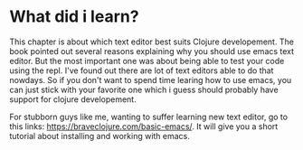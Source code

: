 # What did i learn?

This chapter is about which text editor best suits Clojure developement.
The book pointed out several reasons explaining why you should use emacs text editor. But the most important one was
about being able to test your code using the repl. I've found out there are lot of text editors able to do that
nowdays. So if you don't want to spend time learing how to use emacs, you can just stick with your favorite one
which i guess should probably have support for clojure developement.

For stubborn guys like me, wanting to suffer learning new text editor,
go to this links: https://braveclojure.com/basic-emacs/.
It will give you a short tutorial about installing and working with emacs.
